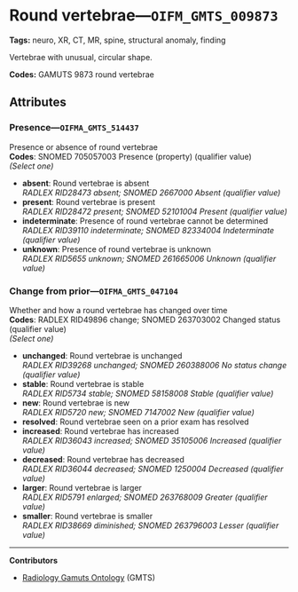 # Round vertebrae—`OIFM_GMTS_009873`

**Tags:** neuro, XR, CT, MR, spine, structural anomaly, finding

Vertebrae with unusual, circular shape.

**Codes:** GAMUTS 9873 round vertebrae

## Attributes

### Presence—`OIFMA_GMTS_514437`

Presence or absence of round vertebrae  
**Codes**: SNOMED 705057003 Presence (property) (qualifier value)  
*(Select one)*

- **absent**: Round vertebrae is absent  
_RADLEX RID28473 absent; SNOMED 2667000 Absent (qualifier value)_
- **present**: Round vertebrae is present  
_RADLEX RID28472 present; SNOMED 52101004 Present (qualifier value)_
- **indeterminate**: Presence of round vertebrae cannot be determined  
_RADLEX RID39110 indeterminate; SNOMED 82334004 Indeterminate (qualifier value)_
- **unknown**: Presence of round vertebrae is unknown  
_RADLEX RID5655 unknown; SNOMED 261665006 Unknown (qualifier value)_

### Change from prior—`OIFMA_GMTS_047104`

Whether and how a round vertebrae has changed over time  
**Codes**: RADLEX RID49896 change; SNOMED 263703002 Changed status (qualifier value)  
*(Select one)*

- **unchanged**: Round vertebrae is unchanged  
_RADLEX RID39268 unchanged; SNOMED 260388006 No status change (qualifier value)_
- **stable**: Round vertebrae is stable  
_RADLEX RID5734 stable; SNOMED 58158008 Stable (qualifier value)_
- **new**: Round vertebrae is new  
_RADLEX RID5720 new; SNOMED 7147002 New (qualifier value)_
- **resolved**: Round vertebrae seen on a prior exam has resolved  
- **increased**: Round vertebrae has increased  
_RADLEX RID36043 increased; SNOMED 35105006 Increased (qualifier value)_
- **decreased**: Round vertebrae has decreased  
_RADLEX RID36044 decreased; SNOMED 1250004 Decreased (qualifier value)_
- **larger**: Round vertebrae is larger  
_RADLEX RID5791 enlarged; SNOMED 263768009 Greater (qualifier value)_
- **smaller**: Round vertebrae is smaller  
_RADLEX RID38669 diminished; SNOMED 263796003 Lesser (qualifier value)_

---

**Contributors**

- [Radiology Gamuts Ontology](https://gamuts.net/) (GMTS)